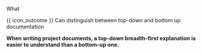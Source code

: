 <span id="title">What</span>

<span id="prereqs"></span>

<span id="outcomes">{{ icon_outcome }} Can distinguish between top-down and bottom up documentation</span>

<div id="body">

**When writing project documents, a top-down breadth-first explanation is easier to understand than a bottom-up one.**
 

</div>

<div id="extras">
</div>